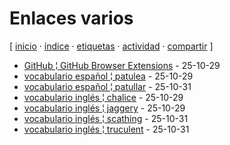 # Enlaces varios
[ [inicio](https://github.com/jucardus/jucardus.github.io/blob/main/index.md) · [índice](https://github.com/jucardus/jucardus.github.io/blob/main/indice.md) · [etiquetas](https://github.com/jucardus/jucardus.github.io/blob/main/etiquetas.md) · [actividad](https://github.com/jucardus/jucardus.github.io/blob/main/actividad.md) · [compartir](https://x.com/intent/tweet?text=Enlaces+varios+%E2%80%94+Etiquetas%0A%0A%E2%86%92+https%3A%2F%2Fgithub.com%2Fjucardus%2Fjucardus.github.io%2Fblob%2Fmain%2Fe%2Fn%2Fenlaces-varios.md%0A%0A%23etiquetas_jucardus) ]

* [GitHub ¦ GitHub Browser Extensions](https://github.com/jucardus/jucardus.github.io/blob/main/g/i/t/github-github-browser-extensions.md) - 25-10-29
* [vocabulario español ¦ patulea](https://github.com/jucardus/jucardus.github.io/blob/main/v/o/c/vocabulario-espanol-patulea.md) - 25-10-29
* [vocabulario español ¦ patullar](https://github.com/jucardus/jucardus.github.io/blob/main/v/o/c/vocabulario-espanol-patullar.md) - 25-10-31
* [vocabulario inglés ¦ chalice](https://github.com/jucardus/jucardus.github.io/blob/main/v/o/c/vocabulario-ingles-chalice.md) - 25-10-29
* [vocabulario inglés ¦ jaggery](https://github.com/jucardus/jucardus.github.io/blob/main/v/o/c/vocabulario-ingles-jaggery.md) - 25-10-29
* [vocabulario inglés ¦ scathing](https://github.com/jucardus/jucardus.github.io/blob/main/v/o/c/vocabulario-ingles-scathing.md) - 25-10-31
* [vocabulario inglés ¦ truculent](https://github.com/jucardus/jucardus.github.io/blob/main/v/o/c/vocabulario-ingles-truculent.md) - 25-10-31